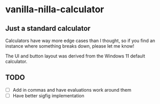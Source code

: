 # vanilla-nilla-calculator

## Just a standard calculator

Calculators have way more edge cases than I thought, so if you find an instance
where something breaks down, please let me know!

The UI and button layout was derived from the Windows 11 default calculator.

## TODO

-   [ ] Add in commas and have evaluations work around them
-   [ ] Have better sigfig implementation
